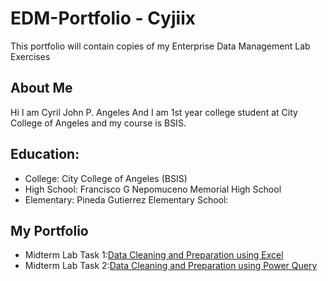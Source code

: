 

# EDM-Portfolio - Cyjiix
This portfolio will contain copies of my Enterprise Data Management Lab Exercises 
## About Me
Hi I am Cyril John P. Angeles And I am 1st year college student at City College of Angeles and my course is BSIS. 
## Education:
- College: City College of Angeles (BSIS)
- High School: Francisco G Nepomuceno Memorial High School
- Elementary: Pineda Gutierrez Elementary School:

## My Portfolio
- Midterm Lab Task 1:[Data Cleaning and Preparation using Excel](Midterm%20Task%201/READ.md)
- Midterm Lab Task 2:[Data Cleaning and Preparation using Power Query](Midterm%20Task%202/Readme.md)

